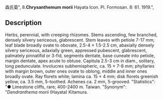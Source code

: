 森氏菊",
8.**Chrysanthemum morii** Hayata Icon. Pl. Formosan. 8: 61. 1919.",

## Description
Herbs, perennial, with creeping rhizomes. Stems ascending, few branched, densely silvery sericeous, glabrescent. Stem leaves with petiole 7-17 mm; leaf blade broadly ovate to obovate, 2.5-4 × 1.5-2.5 cm, abaxially densely silvery sericeous, adaxially green, appressed pubescent, glabrescent, palmately pinnatifid or 3-fid, segments dentate, base cuneate into petiole, margin dentate, apex acute to obtuse. Capitula 2.5-3 cm in diam., solitary, long pedunculate. Involucres subhemispheric, ca. 15 × 7-8 mm; phyllaries with margin brown, outer ones ovate to oblong, middle and inner ones broadly ovate. Ray florets white; lamina ca. 15 × 4 mm; disk florets greenish yellow, ca. 3.5 mm, 5-toothed. Achenes ca. 2 mm, 5-grooved.
  "Statistics": "● Limestone cliffs, rare; 400-2400 m. Taiwan.
  "Synonym": "*Dendranthema morii* (Hayata) Kitamura.
